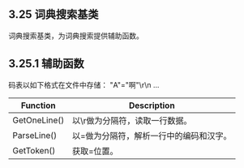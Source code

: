 ## 3.25 词典搜索基类

词典搜索基类，为词典搜索提供辅助函数。

## 3.25.1 辅助函数

码表以如下格式在文件中存储：
"A"="啊"\r\n
...

Function		|Description
-|-
GetOneLine()	|以\r做为分隔符，读取一行数据。
ParseLine()		|以=做为分隔符，解析一行中的编码和汉字。
GetToken()		|获取=位置。